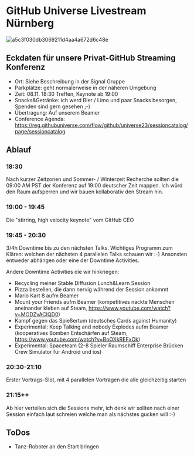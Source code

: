 # GitHub Universe Livestream Nürnberg

![a5c3f030db3069211d4aa4a672d6c48e](https://github.com/codingkrabbe/wir-haben-eine-konferenz-zu-hause/assets/34913588/4c91ddf6-0154-4b46-b519-041e6455bf66)

## Eckdaten für unsere Privat-GitHub Streaming Konferenz

- Ort: Siehe Beschreibung in der Signal Gruppe
- Parkplätze: geht normalerweise in der näheren Umgebung
- Zeit: 08.11. 18:30 Treffen, Keynote ab 19:00
- Snacks&Getränke: ich werd Bier / Limo und paar Snacks besorgen, Spenden sind gern gesehen ;-)
- Übertragung: Auf unserem Beamer
- Conference Agenda: https://reg.githubuniverse.com/flow/github/universe23/sessioncatalog/page/sessioncatalog

## Ablauf

### 18:30 
Nach kurzer Zeitzonen und Sommer- / Winterzeit Recherche sollten die 09:00 AM PST der Konferenz auf 19:00 deutscher Zeit mappen.
Ich würd den Raum aufsperren und wir bauen kollaborativ den Stream hin.

### 19:00 - 19:45

Die "stirring, high velocity keynote" vom GitHub CEO

### 19:45 - 20:30

3/4h Downtime bis zu den nächsten Talks. 
Wichtiges Programm zum Klären: welchen der nächsten 4 parallelen Talks schauen wir :-)
Ansonsten entweder abhängen oder eine der Downtime Activities.

Andere Downtime Activities die wir hinkriegen:
- Recycling meiner Stable Diffusion Lunch&Learn Session
- Pizza bestellen, die dann nervig während der Session ankommt
- Mario Kart 8 aufm Beamer
- Mount your Friends aufm Beamer (kompetitives nackte Menschen aneinander kleben auf Steam, https://www.youtube.com/watch?v=MODZvACIQD0)
- Kampf gegen das Spießertum (deutsches Cards against Humanity)
- Experimental: Keep Talking and nobody Explodes aufm Beamer (kooperatives Bomben Entschärfen auf Steam, https://www.youtube.com/watch?v=BoOXkREFxOk)
- Experimental: Spaceteam (2-8 Spieler Raumschiff Enterprise Brücken Crew Simulator für Android und ios)

### 20:30-21:10

Erster Vortrags-Slot, mit 4 parallelen Vorträgen die alle gleichzeitig starten

### 21:15++

Ab hier verteilen sich die Sessions mehr, ich denk wir sollten nach einer Session einfach laut schreien welche man als nächstes gucken will :-)

## ToDos

- Tanz-Roboter an den Start bringen
